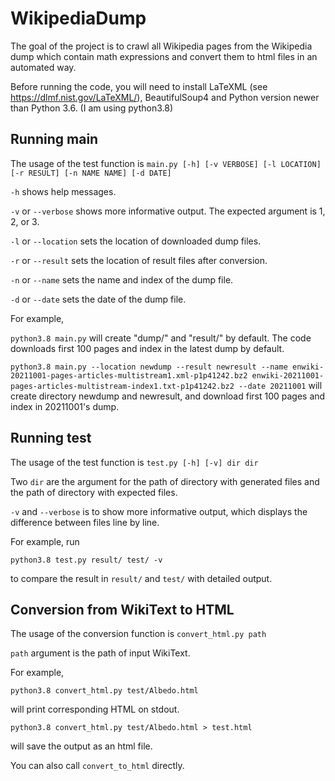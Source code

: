 # WikipediaDump

The goal of the project is to crawl all Wikipedia pages from the Wikipedia dump which contain math expressions and convert them to html files in an automated way. 

Before running the code, you will need to install LaTeXML (see https://dlmf.nist.gov/LaTeXML/), BeautifulSoup4 and Python version newer than Python 3.6. (I am using python3.8)

## Running main 

The usage of the test function is `main.py [-h] [-v VERBOSE] [-l LOCATION] [-r RESULT] [-n NAME NAME] [-d DATE]`

`-h` shows help messages. 

`-v` or `--verbose` shows more informative output. The expected argument is 1, 2, or 3. 

`-l` or `--location` sets the location of downloaded dump files. 

`-r` or `--result` sets the location of result files after conversion. 

`-n` or `--name` sets the name and index of the dump file. 

`-d` or `--date` sets the date of the dump file. 

For example,

`python3.8 main.py` will create "dump/" and "result/" by default. The code downloads first 100 pages and index in the latest dump by default. 

`python3.8 main.py --location newdump --result newresult --name enwiki-20211001-pages-articles-multistream1.xml-p1p41242.bz2 enwiki-20211001-pages-articles-multistream-index1.txt-p1p41242.bz2 --date 20211001` will create directory newdump and newresult, and download first 100 pages and index in 20211001's dump.


## Running test

The usage of the test function is `test.py [-h] [-v] dir dir`

Two `dir` are the argument for the path of directory with generated files and the path of directory with expected files. 

`-v` and `--verbose` is to show more informative output, which displays the difference between files line by line. 

For example, run 


```python3.8 test.py result/ test/ -v```


to compare the result in `result/` and `test/` with detailed output. 

## Conversion from WikiText to HTML

The usage of the conversion function is `convert_html.py path`

`path` argument is the path of input WikiText. 

For example,  

```python3.8 convert_html.py test/Albedo.html```


will print corresponding HTML on stdout. 

```python3.8 convert_html.py test/Albedo.html > test.html```

will save the output as an html file. 


You can also call `convert_to_html` directly. 
